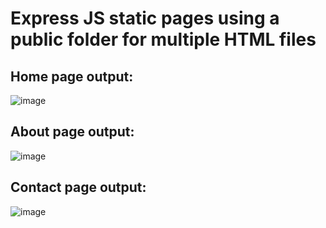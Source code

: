 # Express JS static pages using a public folder for multiple HTML files
## Home page output:
![image](https://github.com/user-attachments/assets/79656a96-1f19-41e1-8a25-2d51a4548728)
## About page output:
![image](https://github.com/user-attachments/assets/10c3962e-f33c-4fe5-afb0-54b6fbf3bd5a)
## Contact page output:
![image](https://github.com/user-attachments/assets/66fe476f-09c8-48ed-be09-c3e417494e3d)


